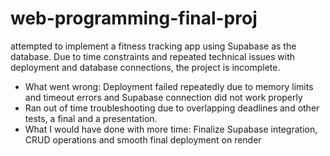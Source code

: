 # web-programming-final-proj
 attempted to implement a fitness tracking app using Supabase as the database. Due to time constraints and repeated technical issues with deployment and database connections, the project is incomplete.
- What went wrong: Deployment failed repeatedly due to memory limits and timeout errors and Supabase connection did not work properly
- Ran out of time troubleshooting due to overlapping deadlines and other tests, a final and a presentation.
- What I would have done with more time: Finalize Supabase integration, CRUD operations and smooth final deployment on render
